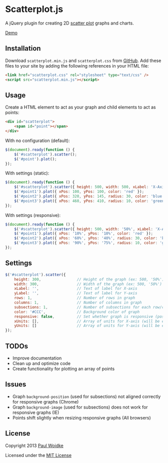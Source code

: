 # Scatterplot.js

A jQuery plugin for creating 2D [scatter plot](http://en.wikipedia.org/wiki/Scatter_plot) graphs and charts.

[Demo](http://paulwoidke.com/project/Scatterplot-js/)


## Installation

Download `scatterplot.min.js` and `scatterplot.css` from [GitHub](https://github.com/pwoidke/Scatterplot-js). Add these files to your site by adding the following references in your HTML file:

```html
<link href="scatterplot.css" rel="stylesheet" type="text/css" />
<script src="scatterplot.min.js"></script>
```


## Usage

Create a HTML element to act as your graph and child elements to act as points:

```html
<div id="scatterplot">
    <span id="point"></span>
</div>
```


With no configuration (default):

```javascript
$(document).ready(function () {
    $('#scatterplot').scatter();
    $('#point').plot();
});
```


With settings (static):

```javascript
$(document).ready(function () {
    $('#scatterplot').scatter({ height: 500, width: 500, xLabel: 'X-Axis Label', yLabel: 'Y-Axis Label', rows: 4, columns: 5, subsections: 4 });
    $('#point1').plot({ xPos: 100, yPos: 100, color: 'red' });
    $('#point2').plot({ xPos: 320, yPos: 145, radius: 30, color: 'blue' });
    $('#point3').plot({ xPos: 460, yPos: 410, radius: 10, color: 'green' });
});
```


With settings (responsive):

```javascript
$(document).ready(function () {
    $('#scatterplot').scatter({ height: 500, width: '50%', xLabel: 'X-Axis Label', yLabel: 'Y-Axis Label', rows: 5, columns: 5, subsections: 5, responsive: true, xUnits: ["0%", "20%", "40%", "60%", "80%", "100%"], yUnits: [0, 10, 20, 30, 40, 50] });
    $('#point1').plot({ xPos: '10%', yPos: '10%', color: 'red' });
    $('#point2').plot({ xPos: '60%', yPos: '40%', radius: 30, color: 'blue' });
    $('#point3').plot({ xPos: '90%', yPos: '75%', radius: 10, color: 'green' });
});
```


## Settings

```javascript
$('#scatterplot').scatter({
    height: 300,                // Height of the graph (ex: 500, '50%')
    width: 300,                 // Width of the graph (ex: 500, '50%')
    xLabel: '',                 // Text of label for X-axis
    yLabel: '',                 // Text of label for Y-axis
    rows: 1,                    // Number of rows in graph
    columns: 1,                 // Number of columns in graph
    subsections: 1,             // Number of subsections for each row/column
    color: '#CCC',              // Background color of graph
    responsive: false,          // Set whether graph is responsive (position of labels, units, lines, points set to percentages)
    xUnits: [],                 // Array of units for X-axis (will be evenly spaced from bottom-left corner to bottom-right corner) (ex: ["0%", "20%", "40%", "60%", "80%", "100%"], [0, 10, 20, 30, 40, 50])
    yUnits: []                  // Array of units for Y-axis (will be evenly spaced from bottom-left corner to bottom-right corner) (ex: ["0%", "20%", "40%", "60%", "80%", "100%"], [0, 10, 20, 30, 40, 50])
});
```


## TODOs

- Improve documentation
- Clean up and optimize code
- Create functionality for plotting an array of points


## Issues

- Graph `background-position` (used for subsections) not aligned correctly for responsive graphs (Chrome)
- Graph `background-image` (used for subsections) does not work for responsive graphs (IE)
- Points shift slightly when resizing responsive graphs (All browsers)


## License

Copyright 2013
[Paul Woidke](http://paulwoidke.com)

Licensed under the [MIT License](http://opensource.org/licenses/MIT)

